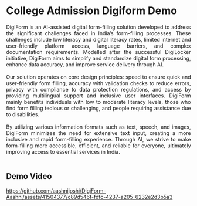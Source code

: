 # College Admission Digiform Demo

<div style="text-align: justify">
DigiForm is an AI-assisted digital form-filling solution developed to address the significant challenges faced in India’s form-filling processes. These challenges include low literacy and digital literacy rates, limited internet and user-friendly platform access, language barriers, and complex documentation requirements. Modelled after the successful DigiLocker initiative, DigiForm aims to simplify and standardize digital form processing, enhance data accuracy, and improve service delivery through AI.
</div>

<br>


<div style="text-align: justify">
Our solution operates on core design principles: speed to ensure quick and user-friendly form filling, accuracy with validation checks to reduce errors, privacy with compliance to data protection regulations, and access by providing multilingual support and inclusive user interfaces. DigiForm mainly benefits individuals with low to moderate literacy levels, those who find form filling tedious or challenging, and people requiring assistance due to disabilities.
</div>

<br>

<div style="text-align: justify">
By utilizing various information formats such as text, speech, and images, DigiForm minimizes the need for extensive text input, creating a more inclusive and rapid form-filling experience. Through AI, we strive to make form-filling more accessible, efficient, and reliable for everyone, ultimately improving access to essential services in India.
</div>

<br>

## Demo Video

https://github.com/aashnijoshi/DigiForm-Aashni/assets/41504377/c89d546f-fdfc-4237-a205-6232e2d3b5a3


